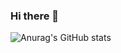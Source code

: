 ### Hi there 👋
![Anurag's GitHub stats](https://github-readme-stats.vercel.app/api?username=kewkewkew007&show_icons=true&theme=dracula)

<!--
**kewkewkew007/kewkewkew007** is a ✨ _special_ ✨ repository because its `README.md` (this file) appears on your GitHub profile.

Here are some ideas to get you started:

- 🔭 I’m currently working on ...
- 🌱 I’m currently learning ...
- 👯 I’m looking to collaborate on ...
- 🤔 I’m looking for help with ...
- 💬 Ask me about ...
- 📫 How to reach me: ...
- 😄 Pronouns: ...
- ⚡ Fun fact: ...
-->
